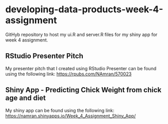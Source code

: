 # developing-data-products-week-4-assignment
GitHyb repository to host my ui.R and server.R files for my shiny app for week 4 assignment.

## RStudio Presenter Pitch
My presenter pitch that I created using RStudio Presenter can be found using the following link:
https://rpubs.com/NAmran/570023

## Shiny App - Predicting Chick Weight from chick age and diet
My shiny app can be found using the following link:
https://namran.shinyapps.io/Week_4_Assignment_Shiny_App/
